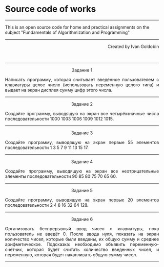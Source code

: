 # Source code of works #
<hr />
This is an open source code for home and practical assignments on the subject "Fundamentals of Algorithmization and Programming"<br/>
<hr />
<p align="right">Created by Ivan Goldobin</p><br/>
<hr />
<p align="center">Задание 1</p>
<p align="justify">Написать программу, которая считывает введённое пользователем с клавиатуры целое число (использовать переменную целого типа) и выдает на экран дисплея сумму цифр этого числа.</p>
<hr />
<p align="center">Задание 2</p>
<p align="justify">Создайте программу, выводящую на экран все четырёхзначные числа последовательности 1000 1003 1006 1009 1012 1015.</p>
<hr />
<p align="center">Задание 3</p>
<p align="justify">Создайте программу, выводящую на экран первые 55 элементов последовательности 1 3 5 7 9 11 13 15 17.</p>
<hr />
<p align="center">Задание 4</p>
<p align="justify">Создайте программу, выводящую на экран все неотрицательные элементы последовательности 90 85 80 75 70 65 60.</p>
<hr />
<p align="center">Задание 5</p>
<p align="justify">Создайте программу, выводящую на экран первые 20 элементов последовательности 2 4 8 16 32 64 128.</p>
<hr />
<p align="center">Задание 6</p>
<p align="justify">Организовать беспрерывный ввод чисел с клавиатуры, пока пользователь не введёт 0. После ввода нуля, показать на экран количество чисел, которые были введены, их общую сумму и среднее арифметическое. Подсказка: необходимо объявить переменную-счетчик, которая будет считать количество введенных чисел, и переменную, которая будет накапливать общую сумму чисел.</p>
<hr />

